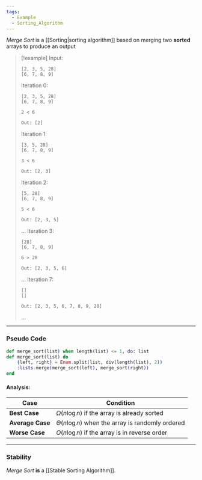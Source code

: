 ```yaml
---
tags:
  - Example
  - Sorting_Algorithm
---
```

_Merge Sort_ is a [[Sorting|sorting algorithm]] based on merging two **sorted** arrays to produce an output

> [!example]
> Input:
> ```
> [2, 3, 5, 28]
> [6, 7, 8, 9]
> ```
>
> Iteration 0:
> ```
> [2, 3, 5, 28]
> [6, 7, 8, 9]
>
> 2 < 6
> 
> Out: [2]
>
> ```
> Iteration 1:
> ```
> [3, 5, 28]
> [6, 7, 8, 9]
>
> 3 < 6
> 
> Out: [2, 3]
> ```
> 
> Iteration 2:
> ```
> [5, 28]
> [6, 7, 8, 9]
>
> 5 < 6
> 
> Out: [2, 3, 5]
> ```
> ... 
> Iteration 3:
> ```
> [28]
> [6, 7, 8, 9]
>
> 6 > 28
> 
> Out: [2, 3, 5, 6]
> ```
> ... 
> Iteration 7:
> ```
> []
> []
> 
> Out: [2, 3, 5, 6, 7, 8, 9, 28]
> ```
> ...

---
### Pseudo Code
```elixir
def merge_sort(list) when length(list) <= 1, do: list
def merge_sort(list) do
	{left, right} = Enum.split(list, div(length(list), 2))
	:lists.merge(merge_sort(left), merge_sort(right))
end
```
#### Analysis:

| Case             | Condition                                             |
| ---------------- | ----------------------------------------------------- |
| **Best Case**    | $\Omega(n \log n)$ if the array is already sorted     |
| **Average Case** | $\Theta(n \log n)$ when the array is randomly ordered |
| **Worse Case**   | $O(n \log n)$ if the array is in reverse order        |

---
### Stability
_Merge Sort_ **is** a [[Stable Sorting Algorithm]].